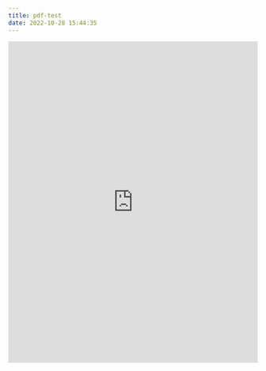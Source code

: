```yaml
---
title: pdf-test
date: 2022-10-28 15:44:35
---
```



<body>
	<iframe	src="https://gcore.jsdelivr.net/gh/laptype/cloud@main/pdfjs/web/viewer.html"
			marginwidth='0' marginheight='0'
			width = 100% height = 650px
	        frameborder = "0" name = "testpage"
			visibility:inherit
			z-index:1
	        scrolling = "no">
	</iframe>
</body>

